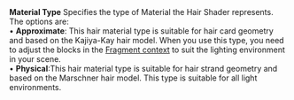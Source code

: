 <tr>
<td><strong>Material Type</strong></td>
<td></td>
<td></td>
<td>Specifies the type of Material the Hair Shader represents. The options are:<br/>&#8226; <strong>Approximate</strong>: This hair material type is suitable for hair card geometry and based on the Kajiya-Kay hair model. When you use this type,  you need to adjust the blocks in the <a href="master-stack-hair.html#fragment-context">Fragment context</a> to suit the lighting environment in your scene.<br/>&#8226; <strong>Physical</strong>:This hair material type is suitable for hair strand geometry and based on the Marschner hair model. This type is suitable for all light environments.</td>
</tr>
